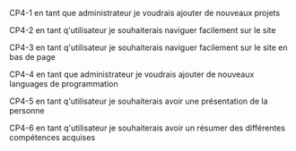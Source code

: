 CP4-1 en tant que administrateur je voudrais ajouter de nouveaux projets 

CP4-2 en tant q'utilisateur je souhaiterais naviguer facilement sur le site 

CP4-3 en tant q'utilisateur je souhaiterais naviguer facilement sur le site en bas de page

CP4-4 en tant que administrateur je voudrais ajouter de nouveaux languages de programmation 

CP4-5 en tant q'utilisateur je souhaiterais avoir une présentation de la personne 

CP4-6 en tant q'utilisateur je souhaiterais avoir un résumer des différentes compétences acquises
